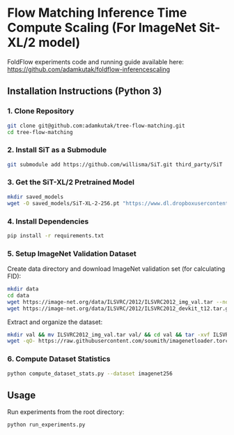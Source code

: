 # Flow Matching Inference Time Compute Scaling (For ImageNet Sit-XL/2 model)
FoldFlow experiments code and running guide available here: https://github.com/adamkutak/foldflow-inferencescaling
## Installation Instructions (Python 3)

### 1. Clone Repository
```bash
git clone git@github.com:adamkutak/tree-flow-matching.git
cd tree-flow-matching
```

### 2. Install SiT as a Submodule
```bash
git submodule add https://github.com/willisma/SiT.git third_party/SiT
```

### 3. Get the SiT-XL/2 Pretrained Model
```bash
mkdir saved_models
wget -O saved_models/SiT-XL-2-256.pt "https://www.dl.dropboxusercontent.com/scl/fi/as9oeomcbub47de5g4be0/SiT-XL-2-256.pt?rlkey=uxzxmpicu46coq3msb17b9ofa&dl=0"
```

### 4. Install Dependencies
```bash
pip install -r requirements.txt
```

### 5. Setup ImageNet Validation Dataset

Create data directory and download ImageNet validation set (for calculating FID):

```bash
mkdir data
cd data
wget https://image-net.org/data/ILSVRC/2012/ILSVRC2012_img_val.tar --no-check-certificate
wget https://image-net.org/data/ILSVRC/2012/ILSVRC2012_devkit_t12.tar.gz --no-check-certificate
```

Extract and organize the dataset:

```bash
mkdir val && mv ILSVRC2012_img_val.tar val/ && cd val && tar -xvf ILSVRC2012_img_val.tar
wget -qO- https://raw.githubusercontent.com/soumith/imagenetloader.torch/master/valprep.sh | bash
```

### 6. Compute Dataset Statistics
```bash
python compute_dataset_stats.py --dataset imagenet256
```

## Usage

Run experiments from the root directory:

```bash
python run_experiments.py
```
